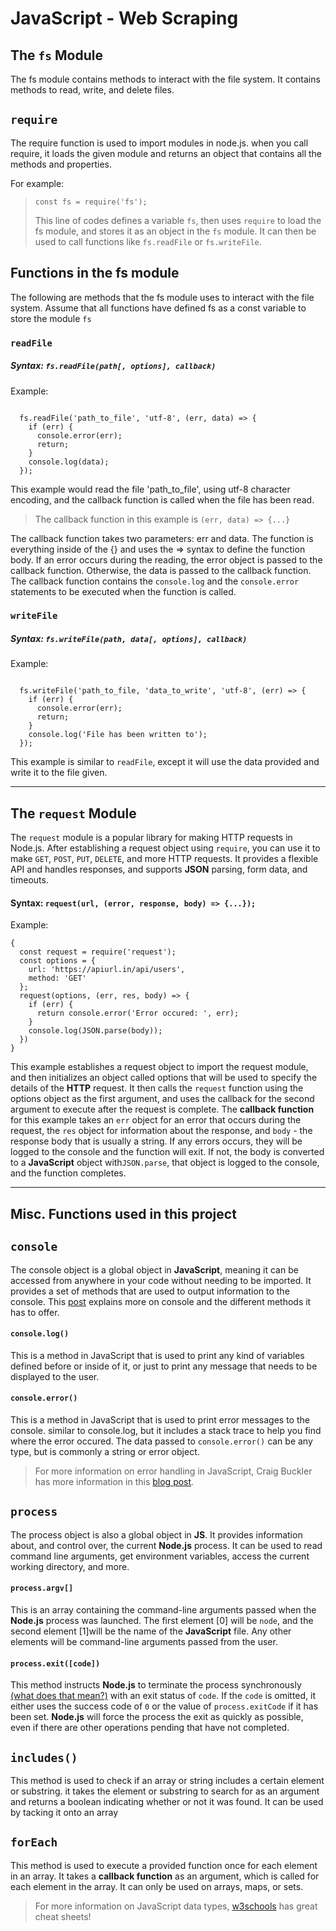 # JavaScript - Web Scraping

## The `fs` Module

The fs module contains methods to interact with the file system. 
It contains methods to read, write, and delete files.

## `require`
The require function is used to import modules in node.js. when you call require,
it loads the given module and returns an object that contains
all the methods and properties. 

For example:

> `const fs = require('fs');`
>
> This line of codes defines a variable `fs`, then uses `require` to load
> the fs module, and stores it as an object in the `fs` module. It can then
> be used to call functions like `fs.readFile` or `fs.writeFile`.

## Functions in the fs module
The following are methods that the fs module uses to interact with the file system. Assume that all functions have defined fs as a const variable to store the module `fs`

### `readFile`
##### Syntax: `fs.readFile(path[, options], callback)`

Example:
```

  fs.readFile('path_to_file', 'utf-8', (err, data) => {
    if (err) {
      console.error(err);
      return;
    }
    console.log(data);
  });

```

This example would read the file 'path_to_file', using utf-8 character
encoding, and the callback function is called when the file has been read.

> The callback function in this example is `(err, data) => {...}`

The callback function takes two parameters: err and data. The function is everything inside of the {} and uses the => syntax to define the function body.
If an error occurs during the reading, the error object is passed to the callback function. Otherwise, the data is passed to the callback function. The callback function contains the `console.log` and the `console.error` statements to be executed when the function is called.

### `writeFile`
##### Syntax: `fs.writeFile(path, data[, options], callback)`

Example:

```

  fs.writeFile('path_to_file, 'data_to_write', 'utf-8', (err) => {
    if (err) {
      console.error(err);
      return;
    }
    console.log('File has been written to');
  });

```
This example is similar to `readFile`, except it will use the data provided and write it to the file given.
***

## The `request` Module

The `request` module is a popular library for making HTTP requests in Node.js. After establishing a request object using `require`, you can use it to make `GET`, `POST`, `PUT`, `DELETE`, and more HTTP requests. It provides a flexible API and handles responses, and supports **JSON** parsing, form data, and timeouts.

#### Syntax: `request(url, (error, response, body) => {...});`

Example:
```
{
  const request = require('request');
  const options = {
    url: 'https://apiurl.in/api/users',
    method: 'GET'
  };
  request(options, (err, res, body) => {
    if (err) {
      return console.error('Error occured: ', err);
    }
    console.log(JSON.parse(body));
  })
}
```
This example establishes a request object to import the request module, and then initializes an object called options that will be used to specify the details of the **HTTP** request. It then calls the `request` function using the options object as the first argument, and uses the callback for the second argument to execute after the request is complete. 
The **callback function** for this example takes an `err` object for an error that occurs during the request, the `res` object for information about the response, and `body` - the response body that is usually a string. If any errors occurs, they will be logged to the console and the function will exit. If not, the body is converted to a **JavaScript** object with`JSON.parse`, that object is logged to the console, and the function completes.

***

## Misc. Functions used in this project

## `console`
The console object is a global object in **JavaScript**, meaning it can be accessed from anywhere in your code without needing to be imported. It provides a set of methods that are used to output information to the console. This [post](https://developer.mozilla.org/en-US/docs/Web/API/console) explains more on console and the different methods it has to offer.

#### `console.log()`
This is a method in JavaScript that is used to print any kind of variables defined before or inside of it, or just to print any message that needs to be displayed to the user.

#### `console.error()`
This is a method in JavaScript that is used to print error messages to the console. similar to console.log, but it includes a stack trace to help you find where the error occured. The data passed to `console.error()` can be any type, but is commonly a string or error object.

>For more information on error handling in JavaScript, Craig Buckler has more information in this [blog post](https://www.sitepoint.com/javascript-error-handling/). 



## `process`
The process object is also a global object in **JS**. It provides information about, and control over, the current **Node.js** process. It can be used to read command line arguments, get environment variables, access the current working directory, and more.

#### `process.argv[]`
This is an array containing the command-line arguments passed when the **Node.js** process was launched. The first element [0] will be `node`, and the second element [1]will be the name of the **JavaScript** file. Any other elements will be command-line arguments passed from the user.

#### `process.exit([code])`
This method instructs **Node.js** to terminate the process synchronously [(what does that mean?)](https://stackoverflow.com/questions/748175/asynchronous-vs-synchronous-execution-what-is-the-difference) with an exit status of `code`. If the `code` is omitted, it either uses the success code of `0` or the value of `process.exitCode` if it has been set. **Node.js** will force the process the exit as quickly as possible, even if there are other operations pending that have not completed. 

## `includes()`
This method is used to check if an array or string includes a certain element or substring. it takes the element or substring to search for as an argument and returns a boolean indicating whether or not it was found. It can be used by tacking it onto an array 

## `forEach`
This method is used to execute a provided function once for each element in an array. It takes a **callback function** as an argument, which is called for each element in the array. It can only be used on arrays, maps, or sets. 
> For more information on JavaScript data types, [w3schools](https://www.w3schools.com/js/js_datatypes.asp) has great cheat sheets!
